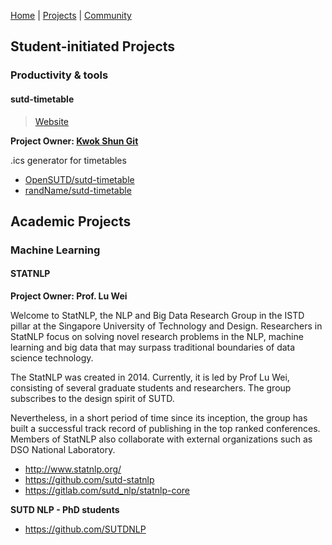 [Home](https://opensutd.github.io/) | [Projects](projects.md) | [Community](https://github.com/OpenSUTD/community)

## Student-initiated Projects

### Productivity & tools

#### sutd-timetable

> [Website](http://sutd-timetable.herokuapp.com/)

**Project Owner: [Kwok Shun Git](https://github.com/randName)**

.ics generator for timetables

* [OpenSUTD/sutd-timetable](https://github.com/OpenSUTD/sutd-timetable)
* [randName/sutd-timetable](https://github.com/randName/sutd-timetable)
  


## Academic Projects

### Machine Learning

#### STATNLP

**Project Owner: Prof. Lu Wei**

Welcome to StatNLP, the NLP and Big Data Research Group in the ISTD pillar at the Singapore University of Technology and Design. Researchers in StatNLP focus on solving novel research problems in the NLP, machine learning and big data that may surpass traditional boundaries of data science technology.

The StatNLP was created in 2014. Currently, it is led by Prof Lu Wei, consisting of several graduate students and researchers. The group subscribes to the design spirit of SUTD.

Nevertheless, in a short period of time since its inception, the group has built a successful track record of publishing in the top ranked conferences. Members of StatNLP also collaborate with external organizations such as DSO National Laboratory.

* http://www.statnlp.org/
* https://github.com/sutd-statnlp
* https://gitlab.com/sutd_nlp/statnlp-core

**SUTD NLP - PhD students**

* https://github.com/SUTDNLP


